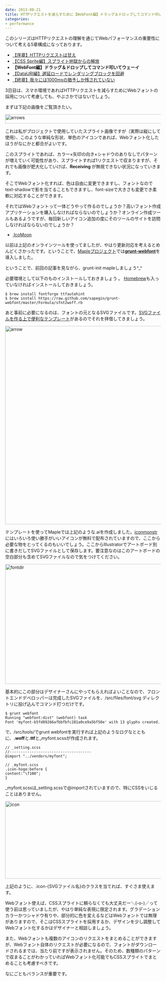 ```yaml
---
date: 2013-08-21
title: HTTPリクエストを減らすために【WebFont編】ドラッグ＆ドロップしてコマンド叩いてウェーイ
categories:
- performance
---
```


このシリーズはHTTPリクエストの理解を通じてWebパフォーマンスの重要性について考える5章構成になっております。
<ul>
	<li><a href="http://t32k.me/mol/log/reduce-http-requests-overview/">【序章】HTTPリクエストは甘え</a></li>
	<li><a href="http://t32k.me/mol/log/reduce-http-requests-css-sprite/">【CSS Sprite編】スプライト地獄からの解放</a></li>
	<li><strong>【WebFont編】ドラッグ＆ドロップしてコマンド叩いてウェーイ</strong></li>
	<li><a href="http://t32k.me/mol/log/reduce-http-requests-datauri/">【DataURI編】遅延ロードでレンダリングブロックを回避</a></li>
	<li><a href="http://t32k.me/mol/log/reduce-http-requests-one-second/">【終章】我々には1000msの猶予しか残されていない</a></li>
</ul>
3日目は、スマホ環境であればHTTPリクエストを減らすためにWebフォントの採用について考慮しても、やぶさかではないでしょう。

まずは下記の画像をご覧頂きたい。

<img class="aligncenter size-full wp-image-5274" alt="arrows" src="/static/blog/2013/08/arrows.png" width="607" height="30" />

これは私がプロジェクトで使用していたスプライト画像ですが（実際は縦にして使用）、このような単純な形状、単色のアイコンであれば、Webフォント化したほうがなにかと都合がよいです。

このスプライトであれば、カラー×矢印の向き×シャドウのありなしでパターンが増えていく可能性があり、スプライトすれば1リクエストで収まりますが、それでも画像が肥大化していけば、<strong>Receiving </strong>が無視できない状況になっていきます。

そこでWebフォント化すれば、色は自由に変更できますし、フォントなので<span class="code">text-shadow</span>で影を当てることもできますし、<span class="code">font-size</span>で大きさも変更でき柔軟に対応することができます。

それではWebフォントって一体どうやって作るのでしょうか？高いフォント作成アプリケーションを購入しなければならないのでしょうか？オンライン作成ツールもあるようですが、毎回新しいアイコン追加の度にそのツールのサイトを訪問しなければならないのでしょうか？
<ul>
	<li><a href="http://icomoon.io/"> IcoMoon</a></li>
</ul>
以前は上記のオンラインツールを使ってましたが、やはり更新対応を考えるとめんどくさかったです。ということで、<a href="https://github.com/t32k/maple">Mapleプロジェクト</a>では<a href="https://github.com/sapegin/grunt-webfont"><strong>grunt-webfont</strong></a>を導入しました。

ということで、前回の記事を見ながら、<span class="code">grunt-init maple</span>しましょう^_^

必要環境として以下のものインストールしておきましょう 。
<a href="http://brew.sh/">Homebrew</a>も入っていなければインストールしておきましょう。
<pre class="bash"><code>$ brew install fontforge ttfautohint
$ brew install https://raw.github.com/sapegin/grunt-webfont/master/Formula/sfnt2woff.rb</code></pre>
あと事前に必要になるのは、フォントの元となるSVGファイルです。<a href="https://github.com/cognitom/symbols">SVGファイルを作る上で便利なテンプレート</a>があるのでそれを拝借してきましょう。

<img class="aligncenter  wp-image-5163" alt="arrow" src="/static/blog/2013/07/c2eef1dbac4917459d28818432f9c6b8.png" width="640" />

テンプレートを使ってMapleでは上記のような.aiを作成しました。<a href="http://iconmonstr.com/">iconmonstr</a>にはいろいろ使い勝手がいいアイコンが無料で配布されていますので、ここから必要な物をとってくるのもいいでしょう。ここからIllustratorでアートボード別に書きだしてSVGファイルとして保存します。要注意なのはこのアートボードの空白部分も含めてSVGファイルなので気をつけてください。

<img class="aligncenter size-full wp-image-5282" alt="fontdir" src="/static/blog/2013/08/fontdir.png" width="675" height="387" />

基本的にこの部分はデザイナーさんにやってもらえればよいことなので、フロントエンドデベロッパーは完成したSVGファイルを、<span class="code">/src/files/font/svg</span> ディレクトリに投げ込んでコマンド打つだけです。
<pre><code>$ grunt webfont
Running "webfont:dist" (webfont) task
Font 'myfont-b5fd89266afbbfbfc281a0ce9a5bf50e' with 13 glyphs created.</code></pre>
で、<span class="code">/src/tools/</span>で<span class="code">grunt webfont</span>を実行すれば上記のようなログなとともに、<strong>.woff</strong>と<strong>.ttf</strong>と_myfont.scssが作成されます。
<pre><code>// _setting.scss
//-------------------------------------
@import "../vendors/myfont";

// _myfont.scss
.icon-hoge:before {
content:"\f100";
}</code></pre>
_myfont.scssは_setting.scssで<span class="code">@import</span>されていますので、特にCSSをいじることはありません。

<img class="aligncenter size-full wp-image-5170" alt="icon" src="/static/blog/2013/08/icon.png" width="640" height="250" />

上記のように、<span class="code">.icon-{SVGファイル名}</span>のクラスを当てれば、すぐさま使えます。

Webフォント使えば、CSSスプライトに頼らなくても大丈夫だー＼(-o-)／って使う前は思っていましたが、やはり単純な表現に限定されます。グラデーションカラーかつシャドウ有りや、部分的に色を変えるなどはWebフォントでは無理がありますので、そこはCSSスプライトを採用するか、デザインを少し調整してWebフォント化するかはデザイナーと相談しましょう。

また、Webフォントも複数のアイコンのリクエストをまとめることができますが、Webフォント自体のリクエストが必要になるので、フォントがダウンロードされるまでは、当たり前ですが表示されません。そのため、数種類のパターンで収まることがわかっていればWebフォント化可能でもCSSスプライトでまとめることも考慮すべきです。

なにごともバランスが重要です。

